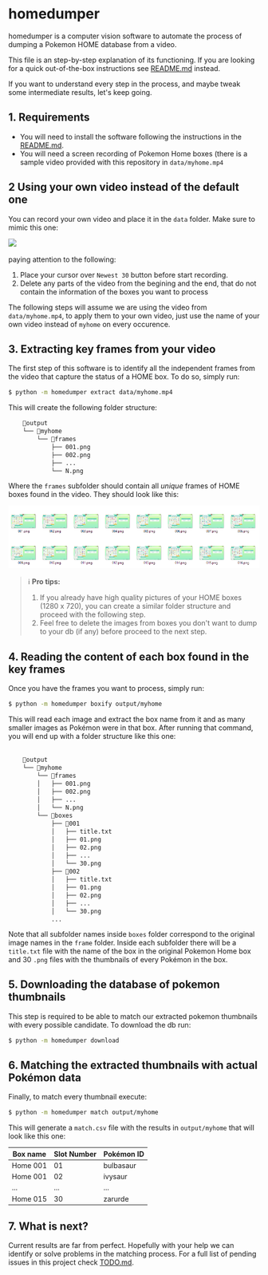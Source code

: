 # homedumper

homedumper is a computer vision software to automate the process of dumping a 
Pokemon HOME database from a video. 

This file is an step-by-step explanation of its functioning. If you are looking 
for a quick out-of-the-box instructions see [README.md](README.md) instead.

If you want to understand every step in the process, and maybe tweak some 
intermediate results, let's keep going.

## 1. Requirements

* You will need to install the software following the instructions in the 
[README.md](README.md).
* You will need a screen recording of Pokemon Home boxes (there is a sample 
video provided with this repository in `data/myhome.mp4`

## 2 Using your own video instead of the default one

You can record your own video and place it in the `data` folder. 
Make sure to mimic this one:

![](resources/myhome.gif)

paying attention to the following:

1. Place your cursor over `Newest 30` button before start recording.
2. Delete any parts of the video from the begining and the end, that do not 
contain the information of the boxes you want to process

The following steps will assume we are using the video from `data/myhome.mp4`,
to apply them to your own video, just use the name of your own video instead of
`myhome` on every occurence.

## 3. Extracting key frames from your video

The first step of this software is to identify all the independent frames from 
the video that capture the status of a HOME box. To do so, simply run:

```bash
$ python -m homedumper extract data/myhome.mp4
```

This will create the following folder structure:

```
    📁output                  
    └── 📁myhome          
        └── 📁frames
            ├── 001.png
            ├── 002.png
            ├── ...
            └── N.png
```

Where the `frames` subfolder should contain all *unique* frames of HOME boxes
found in the video. They should look like this:

![](resources/frames.png)

> ℹ️ **Pro tips:** 
> 1. If you already have high quality pictures of your HOME boxes (1280 
> x 720), you can create a similar folder structure and proceed with the 
> following step.
> 2. Feel free to delete the images from boxes you don't want to dump to your 
> db (if any) before proceed to the next step.

## 4. Reading the content of each box found in the key frames

Once you have the frames you want to process, simply run:

```bash
$ python -m homedumper boxify output/myhome
```

This will read each image and extract the box name from it and as many smaller 
images as Pokémon were in that box. After running that command, you will end up
with a folder structure like this one:

```

    📁output                  
    └── 📁myhome          
        └── 📁frames
        │   ├── 001.png
        │   ├── 002.png
        │   ├── ...
        │   └── N.png
        └── 📁boxes
            ├── 📁001
            │   ├── title.txt
            │   ├── 01.png
            │   ├── 02.png
            │   ├── ...
            │   └── 30.png
            ├── 📁002
            │   ├── title.txt
            │   ├── 01.png
            │   ├── 02.png
            │   ├── ...
            │   └── 30.png
            ...
```

Note that all subfolder names inside `boxes` folder correspond to the original 
image names in the `frame` folder. Inside each subfolder there will be a
`title.txt` file with the name of the box in the original Pokemon Home box and
30 `.png` files with the thumbnails of every Pokémon in the box.

## 5. Downloading the database of pokemon thumbnails

This step is required to be able to match our extracted pokemon thumbnails with
every possible candidate. To download the db run:

```bash
$ python -m homedumper download
```

## 6. Matching the extracted thumbnails with actual Pokémon data

Finally, to match every thumbnail execute:

```bash
$ python -m homedumper match output/myhome
```

This will generate a `match.csv` file with the results in `output/myhome` that will
look like this one:

| Box name  | Slot Number   | Pokémon ID  |
| --------- | ------------- | ----------- |
| Home 001  |      01       |  bulbasaur  |
| Home 001  |      02       |  ivysaur    |
|     ...   |     ...       |    ...      |
| Home 015  |      30       |  zarurde    |


## 7. What is next?

Current results are far from perfect. Hopefully with your help we can identify
or solve problems in the matching process. For a full list of pending issues
in this project check [TODO.md](TODO.md).